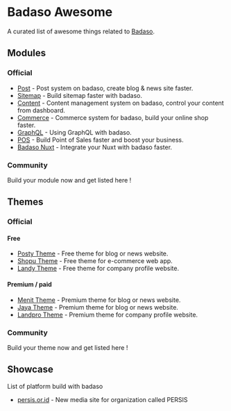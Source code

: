 # Badaso Awesome

A curated list of awesome things related to [Badaso](https://github.com/uasoft-indonesia/badaso).

## Modules

### Official

- [Post](https://github.com/uasoft-indonesia/badaso-post-module) - Post system on badaso, create blog & news site faster.
- [Sitemap](https://github.com/uasoft-indonesia/badaso-sitemap-modul) - Build sitemap faster with badaso.
- [Content](https://github.com/uasoft-indonesia/badaso-content-module) - Content management system on badaso, control your content from dashboard.
- [Commerce](https://github.com/uasoft-indonesia/badaso-commerce-module) - Commerce system for badaso, build your online shop faster.
- [GraphQL](https://github.com/uasoft-indonesia/badaso-graphql-module) - Using GraphQL with badaso.
- [POS](https://github.com/uasoft-indonesia/badaso-POS-module) - Build Point of Sales faster and boost your business.
- [Badaso Nuxt](https://github.com/uasoft-indonesia/badaso-nuxt) - Integrate your Nuxt with badaso faster.

### Community

Build your module now and get listed here !

## Themes

### Official

#### Free

- [Posty Theme](https://github.com/uasoft-indonesia/badaso-posty-theme) - Free theme for blog or news website.
- [Shopu Theme](https://github.com/uasoft-indonesia/badaso-commerce-theme) - Free theme for e-commerce web app.
- [Landy Theme](https://badaso-landy.uatech.co.id) - Free theme for company profile website.

#### Premium / paid

- [Menit Theme](https://badaso-menit.uatech.co.id) - Premium theme for blog or news website.
- [Jaya Theme](https://badaso-jaya.uatech.co.id) - Premium theme for blog or news website.
- [Landpro Theme](https://badaso-landpro.uatech.co.id) - Premium theme for company profile website.

### Community

Build your theme now and get listed here !

## Showcase

List of platform build with badaso

- [persis.or.id](https://persis.or.id) - New media site for organization called PERSIS
